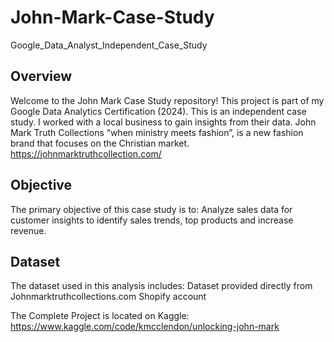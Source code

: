# John-Mark-Case-Study
Google_Data_Analyst_Independent_Case_Study
## Overview

Welcome to the John Mark Case Study repository! This project is part of my Google Data Analytics Certification (2024).  This is an independent case study.  I worked with a local business to gain insights from their data.  John Mark Truth Collections “when ministry meets fashion”, is a new fashion brand that focuses on the Christian market.  https://johnmarktruthcollection.com/


## Objective

The primary objective of this case study is to:
Analyze sales data for customer insights to identify sales trends, top products and increase revenue.

## Dataset

The dataset used in this analysis includes:
Dataset provided directly from Johnmarktruthcollections.com Shopify account


The Complete Project is located on Kaggle:  https://www.kaggle.com/code/kmcclendon/unlocking-john-mark
